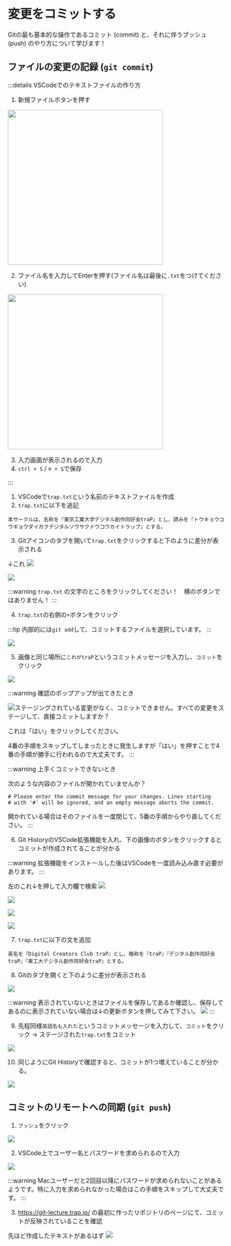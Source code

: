 # 変更をコミットする

Gitの最も基本的な操作であるコミット (commit) と、それに伴うプッシュ (push) のやり方について学びます！

## ファイルの変更の記録 (`git commit`)

:::details VSCodeでのテキストファイルの作り方

1. 新規ファイルボタンを押す

<img src="https://md.trap.jp/uploads/upload_3aab9a82e3804659d87a911872da158c.png" width="360">

2. ファイル名を入力してEnterを押す(ファイル名は最後に`.txt`をつけてください)

<img src="https://md.trap.jp/uploads/upload_fe86b032138502205b0cec86a7a65818.png" width="360">

3. 入力画面が表示されるので入力
4. `ctrl + S` / `⌘ + S`で保存

:::

1. VSCodeで`trap.txt`という名前のテキストファイルを作成
2. `trap.txt`に以下を追記

```
本サークルは、名称を『東京工業大学デジタル創作同好会traP』とし、読みを『トウキョウコウギョウダイガクデジタルソウサクドウコウカイトラップ』とする。
```

3. Gitアイコンのタブを開いて`trap.txt`をクリックすると下のように差分が表示される

↓これ
![](https://md.trap.jp/uploads/upload_22e500bf5c661458f5ac19c00e80220f.png)

![](https://md.trap.jp/uploads/upload_15b9159b7f304ed5f1f514454061f889.png)

:::warning
`trap.txt` の文字のところをクリックしてください！　横のボタンではありません！
:::

4. `trap.txt`の右側の`+`ボタンをクリック

:::tip
内部的には`git add`して、コミットするファイルを選択しています。
:::

![](https://md.trap.jp/uploads/upload_7b2537bcb18e82257962da5304189ee5.png)

5. 画像と同じ場所に`これがtraP`というコミットメッセージを入力し、`コミット`をクリック

![](https://md.trap.jp/uploads/upload_0335d59f1d6469a3ab1b44fa7b756de8.png)

:::warning 確認のポップアップが出てきたとき

![ステージングされている変更がなく、コミットできません。すべての変更をステージして、直接コミットしますか？](images/commit-without-staging-warning.png)

これは「はい」をクリックしてください。

4番の手順をスキップしてしまったときに発生しますが「はい」を押すことで4番の手順が勝手に行われるので大丈夫です。
:::


:::warning 上手くコミットできないとき

次のような内容のファイルが開かれていませんか？

```
# Please enter the commit message for your changes. Lines starting
# with '#' will be ignored, and an empty message aborts the commit.
```

開かれている場合はそのファイルを一度閉じて、5番の手順からやり直してください。
:::

6. Git HistoryのVSCode拡張機能を入れ、下の画像のボタンをクリックするとコミットが作成されてることが分かる

:::warning
拡張機能をインストールした後はVSCodeを一度読み込み直す必要があります。
:::

左のこれ↓を押して入力欄で検索
![](https://md.trap.jp/uploads/upload_872b29e54626055c9828096cb2f2f8eb.png)

![](https://md.trap.jp/uploads/upload_e9916f3b5bc77e59802df4febc7c51b2.png)

![](https://md.trap.jp/uploads/upload_b9197b98773327d276489b4c9df63aee.png)

![](https://md.trap.jp/uploads/upload_cca077c325e9e611416a724544d45b38.png)

7. `trap.txt`に以下の文を追加

```plaintext
英名を『Digital Creators Club traP』とし、略称を『traP』『デジタル創作同好会traP』『東工大デジタル創作同好会traP』とする。
```

8. Gitのタブを開くと下のように差分が表示される

![](https://md.trap.jp/uploads/upload_48d1d1785a1fa615aa372f4b822b3cbe.png)

:::warning
表示されていないときはファイルを保存してあるか確認し、保存してあるのに表示されていない場合は↓の更新ボタンを押してみて下さい。
![](https://md.trap.jp/uploads/upload_f25f4affd39ff04b97154bdb83a914e3.png)
:::

9. 先程同様`英語名も入れた`というコミットメッセージを入力して、`コミット`をクリック → ステージされた`trap.txt`をコミット

![](https://md.trap.jp/uploads/upload_3652c0c6df338f632c20b18edc46fa57.png)

10. 同じようにGit Historyで確認すると、コミットが1つ増えていることが分かる。

![](https://md.trap.jp/uploads/upload_2c16925e146ae197b79d1c5b7c716c8f.png)

## コミットのリモートへの同期 (`git push`)

1. `プッシュ`をクリック

![](https://md.trap.jp/uploads/upload_e8f4931ab98538dc8506d0fa57cee8b3.png)

2. VSCode上でユーザー名とパスワードを求められるので入力

![](https://md.trap.jp/uploads/upload_a1a374ee0df24009d2aee637e335eb0e.png)

:::warning
Macユーザーだと2回目以降にパスワードが求められないことがあるようです。特に入力を求められなかった場合はこの手順をスキップして大丈夫です。
:::

3. https://git-lecture.trap.jp/ の最初に作ったリポジトリのページにて、コミットが反映されていることを確認

先ほど作成したテキストがあるはず
![](https://md.trap.jp/uploads/upload_e6e07454164ebf18c8a9902b47eb8105.png)
